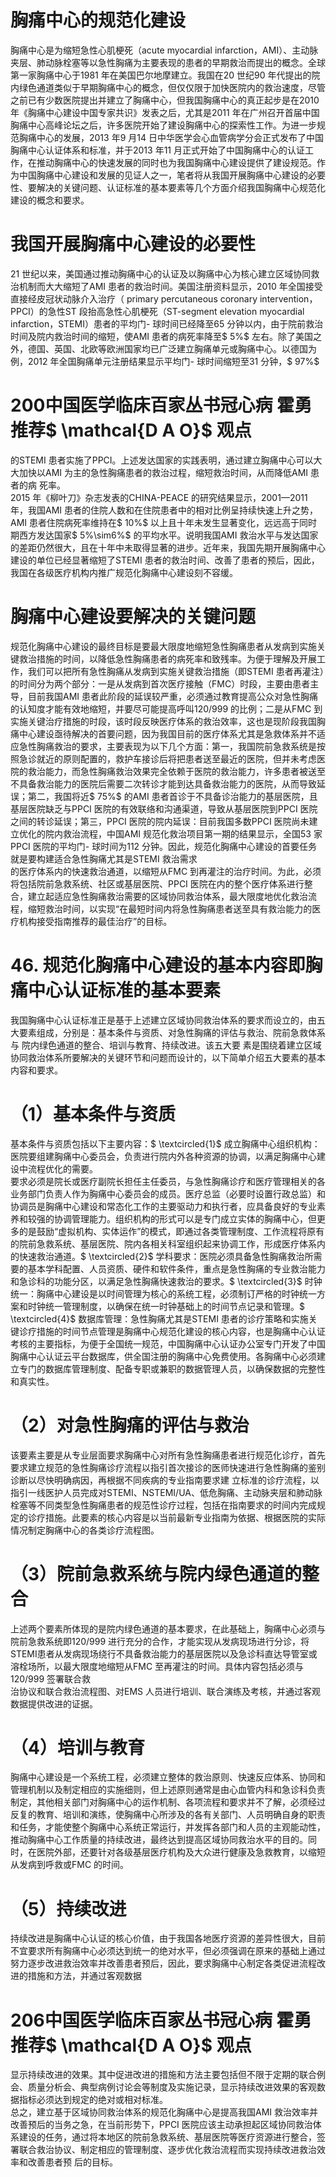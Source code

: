 # 胸痛中心的规范化建设  
胸痛中心是为缩短急性心肌梗死（acute myocardial infarction，AMI）、主动脉夹层、肺动脉栓塞等以急性胸痛为主要表现的患者的早期救治而提出的概念。全球第一家胸痛中心于1981 年在美国巴尔地摩建立。我国在20 世纪90 年代提出的院内绿色通道类似于早期胸痛中心的概念，但仅仅限于加快医院内的救治速度，尽管之前已有少数医院提出并建立了胸痛中心，但我国胸痛中心的真正起步是在2010 年《胸痛中心建设中国专家共识》发表之后，尤其是2011 年在广州召开首届中国胸痛中心高峰论坛之后，许多医院开始了建设胸痛中心的探索性工作。为进一步规范胸痛中心的发展，2013 年9 月14 日中华医学会心血管病学分会正式发布了中国胸痛中心认证体系和标准，并于2013 年11 月正式开始了中国胸痛中心的认证工作，在推动胸痛中心的快速发展的同时也为我国胸痛中心建设提供了建设规范。作为中国胸痛中心建设和发展的见证人之一，笔者将从我国开展胸痛中心建设的必要性、要解决的关键问题、认证标准的基本要素等几个方面介绍我国胸痛中心规范化建设的概念和要求。  
#  我国开展胸痛中心建设的必要性  
21 世纪以来，美国通过推动胸痛中心的认证及以胸痛中心为核心建立区域协同救治机制而大大缩短了AMI 患者的救治时间。美国注册资料显示，2010 年全国接受直接经皮冠状动脉介入治疗（ primary percutaneous coronary  intervention，PPCI）的急性ST 段抬高急性心肌梗死（ST-segment elevation myocardial infarction，STEMI）患者的平均门- 球时间已经降至65 分钟以内，由于院前救治时间及院内救治时间的缩短，使AMI 患者的病死率降至$ 5\%$ 左右。除了美国之外，德国、英国、北欧等欧洲国家均已广泛建立胸痛单元或胸痛中心。以德国为例，2012 年全国胸痛单元注册结果显示平均门- 球时间缩短至31 分钟，$ 97\%$   
# 200中国医学临床百家丛书冠心病  霍勇 推荐$ \mathcal{D A O}$    观点  
的STEMI 患者实施了PPCI。上述发达国家的实践表明，通过建立胸痛中心可以大大加快以AMI 为主的急性胸痛患者的救治过程，缩短救治时间，从而降低AMI 患者的病 死率。  
2015 年《柳叶刀》杂志发表的CHINA-PEACE 的研究结果显示，2001—2011 年，我国AMI 患者的住院人数和在住院患者中的相对比例呈持续快速上升之势，AMI 患者住院病死率维持在$ 10\%$  以上且十年未发生显著变化，远远高于同时期西方发达国家$ 5\%\sim6\%$  的平均水平。说明我国AMI 救治水平与发达国家的差距仍然很大，且在十年中未取得显著的进步。近年来，我国先期开展胸痛中心建设的单位已经显著缩短了STEMI 患者的救治时间、改善了患者的预后，因此，我国在各级医疗机构内推广规范化胸痛中心建设刻不容缓。  
#  胸痛中心建设要解决的关键问题  
规范化胸痛中心建设的最终目标是要最大限度地缩短急性胸痛患者从发病到实施关键救治措施的时间，以降低急性胸痛患者的病死率和致残率。为便于理解及开展工作，我们可以把所有急性胸痛从发病到实施关键救治措施（即STEMI 患者再灌注）的时间分为两个部分：一是从发病到首次医疗接触（FMC）时段，主要由患者主导，目前我国AMI 患者此阶段的延误较严重，必须通过教育提高公众对急性胸痛的认知度才能有效地缩短，并要尽可能提高呼叫120/999 的比例；二是从FMC 到实施关键治疗措施的时段，该时段反映医疗体系的救治效率，这也是现阶段我国胸痛中心建设亟待解决的首要问题，因为我国目前的医疗体系尤其是急救体系并不适应急性胸痛救治的要求，主要表现为以下几个方面：第一，我国院前急救系统是按照急诊就近的原则配置的，救护车接诊后将把患者送至最近的医院，但并未考虑医院的救治能力，而急性胸痛救治效果完全依赖于医院的救治能力，许多患者被送至不具备救治能力的医院后需要二次转诊才能到达具备救治能力的医院，从而导致延误；第二，我国将近$ 75\%$  的AMI 患者首诊于不具备诊治能力的基层医院，且基层医院缺乏与PPCI 医院的有效联络和沟通渠道，导致从基层医院到PPCI 医院之间的转诊延误；第三，PPCI 医院的院内延误：目前我国多数PPCI 医院尚未建立优化的院内救治流程，中国AMI 规范化救治项目第一期的结果显示，全国53 家PPCI 医院的平均门- 球时间为112 分钟。因此，规范化胸痛中心建设的首要任务就是要构建适合急性胸痛尤其是STEMI 救治需求  
的医疗体系内的快速救治通道，以缩短从FMC 到再灌注的治疗时间。为此，必须将包括院前急救系统、社区或基层医院、PPCI 医院在内的整个医疗体系进行整合，建立起适应急性胸痛救治需要的区域协同救治体系，最大限度地优化救治流程，缩短救治时间，以实现“在最短时间内将急性胸痛患者送至具有救治能力的医疗机构接受指南推荐的最佳治疗”的目标。  
# 46. 规范化胸痛中心建设的基本内容即胸痛中心认证标准的基本要素  
我国胸痛中心认证标准正是基于上述建立区域协同救治体系的要求而设立的，由五大要素组成，分别是：基本条件与资质、对急性胸痛的评估与救治、院前急救体系与 院内绿色通道的整合、培训与教育、持续改进。该五大要 素是围绕着建立区域协同救治体系所要解决的关键环节和问题而设计的，以下简单介绍五大要素的基本内容和要求。  
# （1）基本条件与资质  
基本条件与资质包括以下主要内容：$ \textcircled{1}$    成立胸痛中心组织机构：医院要组建胸痛中心委员会，负责进行院内外各种资源的协调，以满足胸痛中心建设中流程优化的需要。  
要求必须是院长或医疗副院长担任主任委员，与急性胸痛诊疗和医疗管理相关的各业务部门负责人作为胸痛中心委员会的成员。医疗总监（必要时设置行政总监）和协调员是胸痛中心建设和常态化工作的主要驱动力和执行者，应具备良好的专业素养和较强的协调管理能力。组织机构的形式可以是专门成立实体的胸痛中心，但更多的是鼓励“虚拟机构、实体运作”的模式，即通过各类管理制度、工作流程将原有的院前急救系统、基层医院、院内各相关科室组织起来协调工作，形成医疗体系内的快速救治通道。$ \textcircled{2}$    学科要求：医院必须具备急性胸痛救治所需要的基本学科配置、人员资质、硬件和软件条件，重点是急性胸痛的专业救治能力和急诊科的功能分区，以满足急性胸痛快速救治的要求。$ \textcircled{3}$    时钟统一：胸痛中心建设是以时间管理为核心的系统工程，必须制订严格的时钟统一方案和时钟统一管理制度，以确保在统一时钟基础上的时间节点记录和管理。$ \textcircled{4}$    数据库管理：急性胸痛尤其是STEMI 患者的诊疗策略和实施关键诊疗措施的时间节点管理是胸痛中心规范化建设的核心内容，也是胸痛中心认证考核的主要指标，为便于全国统一规范，中国胸痛中心认证办公室专门开发了中国胸痛中心认证云平台数据库，供全国注册的胸痛中心免费使用。各胸痛中心必须建立专门的数据库管理制度、配备专职或兼职的数据管理人员，以确保数据的完整性和真实性。  
# （2）对急性胸痛的评估与救治  
该要素主要是从专业层面要求胸痛中心对所有急性胸痛患者进行规范化诊疗，首先要求建立规范的急性胸痛诊疗流程以指引首次接诊的医师快速进行急性胸痛的鉴别诊断以尽快明确病因，再根据不同疾病的专业指南要求建 立标准的诊疗流程，以指引一线医护人员完成对STEMI、NSTEMI/UA、低危胸痛、主动脉夹层和肺动脉栓塞等不同类型急性胸痛患者的规范性诊疗过程，包括在指南要求的时间内完成规定的诊疗措施。此要素的核心内容是以当前最新专业指南为依据、根据医院的实际情况制定胸痛中心的各类诊疗流程图。  
# （3）院前急救系统与院内绿色通道的整合  
上述两个要素所体现的是院内绿色通道的基本要求，在此基础上，胸痛中心必须与院前急救系统即120/999 进行充分的合作，才能实现从发病现场进行分诊，将STEMI患者从发病现场绕行不具备救治能力的基层医院以及急诊科直达导管室或溶栓场所，以最大限度地缩短从FMC 至再灌注的时间。具体内容包括必须与120/999 签署联合救  
治协议和联合救治流程图、对EMS 人员进行培训、联合演练及考核，并通过客观数据提供改进的证据。  
# （4）培训与教育  
胸痛中心建设是一个系统工程，必须建立整体的救治原则、快速反应体系、协同和管理机制以及制定相应的实施细则，但上述原则通常是由心血管内科和急诊科负责制定，其他相关部门对胸痛中心的运作机制、各项流程和要求并不了解，必须经过反复的教育、培训和演练，使胸痛中心所涉及的各有关部门、人员明确自身的职责和任务，才能使整个胸痛中心系统正常运行，并发挥各部门和人员的主观能动性，推动胸痛中心工作质量的持续改进，最终达到提高区域协同救治水平的目的。同时，在医院外部，还要针对各级基层医疗机构及大众进行健康及急救教育，以缩短从发病到呼救或FMC 的时间。  
# （5）持续改进  
持续改进是胸痛中心认证的核心价值，由于我国各地医疗资源的差异性很大，目前不宜要求所有胸痛中心必须达到统一的绝对水平，但必须强调在原来的基础上通过努力逐步改进救治效率并改善患者预后，因此，要求胸痛中心制定各类促进流程改进的措施和方法，并通过客观数据  
# 206中国医学临床百家丛书冠心病  霍勇 推荐$ \mathcal{D A O}$    观点  
显示持续改进的效果。其中促进改进的措施和方法主要包括但不限于定期的联合例会、质量分析会、典型病例讨论会等制度及实施记录，显示持续改进效果的客观数据指标必须达到规定的绝对或相对标准。  
总之，建立基于区域协同救治体系的规范化胸痛中心是提高我国AMI 救治效率并改善预后的当务之急，在当前形势下，PPCI 医院应该主动承担起区域协同救治体系建设的任务，通过将本地区的院前急救系统、基层医院等医疗资源进行整合，签署联合救治协议、制定相应的管理制度、逐步优化救治流程而实现持续改进救治效率和改善患者预 后的目标。  
